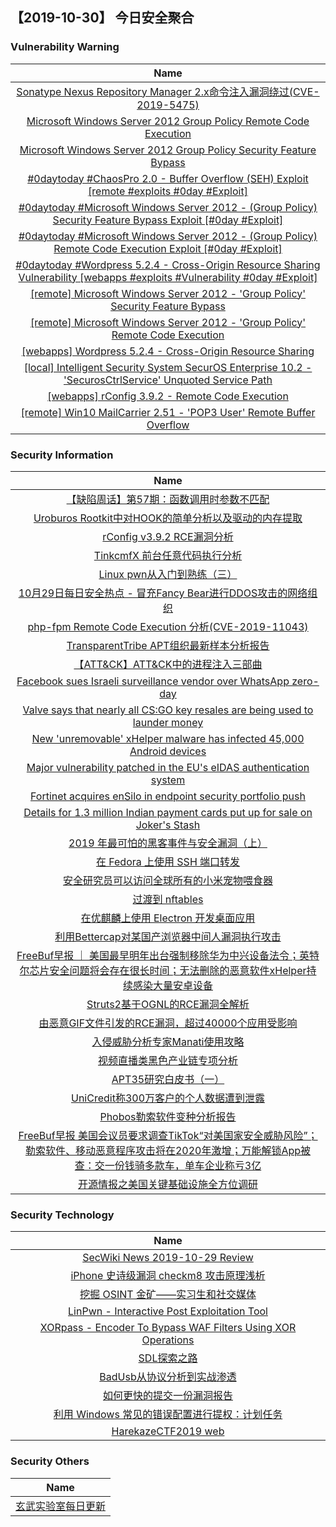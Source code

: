 
 ##   【2019-10-30】 今日安全聚合


###  						       							Vulnerability Warning

|                             Name                             |
| :----------------------------------------------------------: |
|[Sonatype Nexus Repository Manager 2.x命令注入漏洞绕过(CVE-2019-5475)](https://www.seebug.org/vuldb/ssvid-98095)|
|[Microsoft Windows Server 2012 Group Policy Remote Code Execution](https://cxsecurity.com/issue/WLB-2019100185)|
|[Microsoft Windows Server 2012 Group Policy Security Feature Bypass](https://cxsecurity.com/issue/WLB-2019100184)|
|[#0daytoday #ChaosPro 2.0 - Buffer Overflow (SEH) Exploit  [remote #exploits  #0day #Exploit]](http://0day.today/exploits/33418)|
|[#0daytoday #Microsoft Windows Server 2012 - (Group Policy) Security Feature Bypass Exploit [#0day #Exploit]](http://0day.today/exploits/33416)|
|[#0daytoday #Microsoft Windows Server 2012 - (Group Policy) Remote Code Execution Exploit [#0day #Exploit]](http://0day.today/exploits/33415)|
|[#0daytoday #Wordpress 5.2.4 - Cross-Origin Resource Sharing Vulnerability [webapps #exploits #Vulnerability #0day #Exploit]](http://0day.today/exploits/33414)|
|[[remote] Microsoft Windows Server 2012 - 'Group Policy' Security Feature Bypass](https://www.exploit-db.com/exploits/47559)|
|[[remote] Microsoft Windows Server 2012 - 'Group Policy' Remote Code Execution](https://www.exploit-db.com/exploits/47558)|
|[[webapps] Wordpress 5.2.4 - Cross-Origin Resource Sharing](https://www.exploit-db.com/exploits/47557)|
|[[local] Intelligent Security System SecurOS Enterprise 10.2 - 'SecurosCtrlService' Unquoted Service Path](https://www.exploit-db.com/exploits/47556)|
|[[webapps] rConfig 3.9.2 - Remote Code Execution](https://www.exploit-db.com/exploits/47555)|
|[[remote] Win10 MailCarrier 2.51 - 'POP3 User' Remote Buffer Overflow](https://www.exploit-db.com/exploits/47554)|

### 						        							Security Information
|                             Name                                    |
| :----------------------------------------------------------: |
|[【缺陷周话】第57期：函数调用时参数不匹配](https://www.anquanke.com/post/id/189836)|
|[Uroburos Rootkit中对HOOK的简单分析以及驱动的内存提取](https://www.anquanke.com/post/id/189549)|
|[rConfig v3.9.2 RCE漏洞分析](https://www.anquanke.com/post/id/189795)|
|[TinkcmfX 前台任意代码执行分析](https://www.anquanke.com/post/id/189712)|
|[Linux pwn从入门到熟练（三）](https://www.anquanke.com/post/id/189717)|
|[10月29日每日安全热点 - 冒充Fancy Bear进行DDOS攻击的网络组织](https://www.anquanke.com/post/id/189807)|
|[php-fpm Remote Code Execution 分析(CVE-2019-11043)](https://www.secpulse.com/archives/116660.html)|
|[TransparentTribe APT组织最新样本分析报告](https://www.secpulse.com/archives/116593.html)|
|[【ATT&CK】ATT&CK中的进程注入三部曲](https://www.secpulse.com/archives/116568.html)|
|[Facebook sues Israeli surveillance vendor over WhatsApp zero-day](https://www.zdnet.com/article/facebook-sues-israeli-surveillance-vendor-over-whatsapp-zero-day/#ftag=RSSbaffb68)|
|[Valve says that nearly all CS:GO key resales are being used to launder money](https://www.zdnet.com/article/valve-says-that-nearly-all-csgo-key-resales-are-being-used-to-launder-money/#ftag=RSSbaffb68)|
|[New 'unremovable' xHelper malware has infected 45,000 Android devices](https://www.zdnet.com/article/new-unremovable-xhelper-malware-has-infected-45000-android-devices/#ftag=RSSbaffb68)|
|[Major vulnerability patched in the EU's eIDAS authentication system](https://www.zdnet.com/article/major-vulnerability-patched-in-the-eus-eidas-authentication-system/#ftag=RSSbaffb68)|
|[Fortinet acquires enSilo in endpoint security portfolio push](https://www.zdnet.com/article/fortinet-acquires-ensilo-in-endpoint-security-portfolio-push/#ftag=RSSbaffb68)|
|[Details for 1.3 million Indian payment cards put up for sale on Joker's Stash](https://www.zdnet.com/article/details-for-1-3-million-indian-payment-cards-put-up-for-sale-on-jokers-stash/#ftag=RSSbaffb68)|
|[2019 年最可怕的黑客事件与安全漏洞（上）](https://linux.cn/article-11516-1.html?utm_source=rss&utm_medium=rss)|
|[在 Fedora 上使用 SSH 端口转发](https://linux.cn/article-11515-1.html?utm_source=rss&utm_medium=rss)|
|[安全研究员可以访问全球所有的小米宠物喂食器](https://linux.cn/article-11514-1.html?utm_source=rss&utm_medium=rss)|
|[过渡到 nftables](https://linux.cn/article-11513-1.html?utm_source=rss&utm_medium=rss)|
|[在优麒麟上使用 Electron 开发桌面应用](https://linux.cn/article-11512-1.html?utm_source=rss&utm_medium=rss)|
|[利用Bettercap对某国产浏览器中间人漏洞执行攻击](https://www.freebuf.com/vuls/216058.html)|
|[FreeBuf早报 ｜ 美国最早明年出台强制移除华为中兴设备法令；英特尔芯片安全问题将会存在很长时间；无法删除的恶意软件xHelper持续感染大量安卓设备](https://www.freebuf.com/news/218400.html)|
|[Struts2基于OGNL的RCE漏洞全解析](https://www.freebuf.com/vuls/217482.html)|
|[由恶意GIF文件引发的RCE漏洞，超过40000个应用受影响](https://www.freebuf.com/news/218375.html)|
|[入侵威胁分析专家Manati使用攻略](https://www.freebuf.com/sectool/216060.html)|
|[视频直播类黑色产业链专项分析](https://www.freebuf.com/articles/terminal/216252.html)|
|[APT35研究白皮书（一）](https://www.freebuf.com/articles/network/216388.html)|
|[UniCredit称300万客户的个人数据遭到泄露](https://www.freebuf.com/news/218311.html)|
|[Phobos勒索软件变种分析报告](https://www.freebuf.com/articles/network/217129.html)|
|[FreeBuf早报  美国会议员要求调查TikTok“对美国家安全威胁风险”；勒索软件、移动恶意程序攻击将在2020年激增；万能解锁App被查：交一份钱骑多款车，单车企业称亏3亿](https://www.freebuf.com/news/218221.html)|
|[开源情报之美国关键基础设施全方位调研](https://www.freebuf.com/articles/ics-articles/217459.html)|

### 						        							Security  Technology
|                             Name                                    |
| :----------------------------------------------------------: |
|[SecWiki News 2019-10-29 Review](http://www.sec-wiki.com/?2019-10-29)|
|[iPhone 史诗级漏洞 checkm8 攻击原理浅析](https://paper.seebug.org/1065/)|
|[挖掘 OSINT 金矿——实习生和社交媒体](https://www.4hou.com/technology/21193.html)|
|[LinPwn - Interactive Post Exploitation Tool](http://www.kitploit.com/2019/10/linpwn-interactive-post-exploitation.html)|
|[XORpass - Encoder To Bypass WAF Filters Using XOR Operations](http://www.kitploit.com/2019/10/xorpass-encoder-to-bypass-waf-filters.html)|
|[SDL探索之路](http://xz.aliyun.com/t/6625)|
|[BadUsb从协议分析到实战渗透](http://xz.aliyun.com/t/6627)|
|[如何更快的提交一份漏洞报告](http://xz.aliyun.com/t/6662)|
|[利用 Windows 常见的错误配置进行提权：计划任务](http://xz.aliyun.com/t/6623)|
|[HarekazeCTF2019 web](http://xz.aliyun.com/t/6628)|

### 						        							Security  Others
|                             Name                                    |
| :----------------------------------------------------------: |
|[玄武实验室每日更新](https://weibo.com/p/1006065582522936/wenzhang?from=page_100606_profile&wvr=6&mod=wenzhangmore)|

